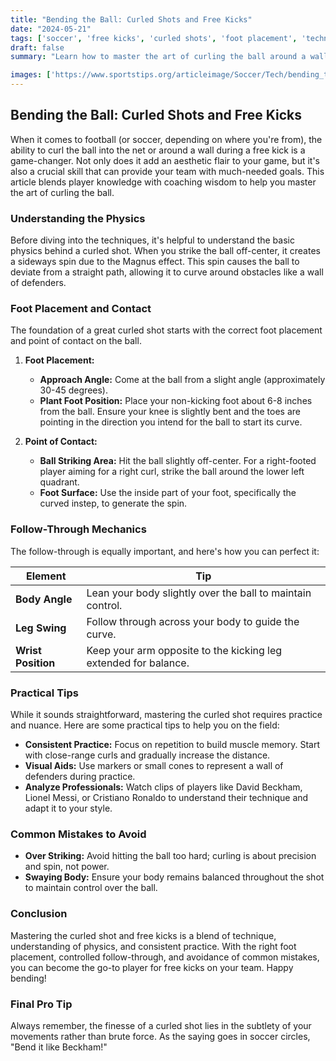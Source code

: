 ```yaml
---
title: "Bending the Ball: Curled Shots and Free Kicks"
date: "2024-05-21"
tags: ['soccer', 'free kicks', 'curled shots', 'foot placement', 'technique', 'coaching', 'skills', 'players', 'tips']
draft: false
summary: "Learn how to master the art of curling the ball around a wall or into the corner with expert tips on foot placement and follow-through."

images: ['https://www.sportstips.org/articleimage/Soccer/Tech/bending_the_ball_curled_shots_and_free_kicks.webp']
---
```


## Bending the Ball: Curled Shots and Free Kicks

When it comes to football (or soccer, depending on where you're from), the ability to curl the ball into the net or around a wall during a free kick is a game-changer. Not only does it add an aesthetic flair to your game, but it's also a crucial skill that can provide your team with much-needed goals. This article blends player knowledge with coaching wisdom to help you master the art of curling the ball.

### Understanding the Physics

Before diving into the techniques, it's helpful to understand the basic physics behind a curled shot. When you strike the ball off-center, it creates a sideways spin due to the Magnus effect. This spin causes the ball to deviate from a straight path, allowing it to curve around obstacles like a wall of defenders. 

### Foot Placement and Contact

The foundation of a great curled shot starts with the correct foot placement and point of contact on the ball.

1. **Foot Placement:**
    - **Approach Angle:** Come at the ball from a slight angle (approximately 30-45 degrees).
    - **Plant Foot Position:** Place your non-kicking foot about 6-8 inches from the ball. Ensure your knee is slightly bent and the toes are pointing in the direction you intend for the ball to start its curve.

2. **Point of Contact:**
    - **Ball Striking Area:** Hit the ball slightly off-center. For a right-footed player aiming for a right curl, strike the ball around the lower left quadrant.
    - **Foot Surface:** Use the inside part of your foot, specifically the curved instep, to generate the spin.

### Follow-Through Mechanics

The follow-through is equally important, and here's how you can perfect it:

| Element            | Tip                                                        |
|--------------------|------------------------------------------------------------|
| **Body Angle**     | Lean your body slightly over the ball to maintain control. |
| **Leg Swing**      | Follow through across your body to guide the curve.        |
| **Wrist Position** | Keep your arm opposite to the kicking leg extended for balance. |

### Practical Tips

While it sounds straightforward, mastering the curled shot requires practice and nuance. Here are some practical tips to help you on the field:

- **Consistent Practice:** Focus on repetition to build muscle memory. Start with close-range curls and gradually increase the distance.
- **Visual Aids:** Use markers or small cones to represent a wall of defenders during practice.
- **Analyze Professionals:** Watch clips of players like David Beckham, Lionel Messi, or Cristiano Ronaldo to understand their technique and adapt it to your style.

### Common Mistakes to Avoid

- **Over Striking:** Avoid hitting the ball too hard; curling is about precision and spin, not power.
- **Swaying Body:** Ensure your body remains balanced throughout the shot to maintain control over the ball.

### Conclusion

Mastering the curled shot and free kicks is a blend of technique, understanding of physics, and consistent practice. With the right foot placement, controlled follow-through, and avoidance of common mistakes, you can become the go-to player for free kicks on your team. Happy bending!

### Final Pro Tip

Always remember, the finesse of a curled shot lies in the subtlety of your movements rather than brute force. As the saying goes in soccer circles, "Bend it like Beckham!" 

```